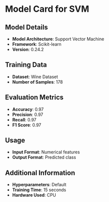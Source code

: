 
# Model Card for SVM

## Model Details

- **Model Architecture**: Support Vector Machine
- **Framework**: Scikit-learn
- **Version**: 0.24.2

## Training Data

- **Dataset**: Wine Dataset
- **Number of Samples**: 178

## Evaluation Metrics

- **Accuracy**: 0.97
- **Precision**: 0.97
- **Recall**: 0.97
- **F1 Score**: 0.97

## Usage

- **Input Format**: Numerical features
- **Output Format**: Predicted class

## Additional Information

- **Hyperparameters**: Default
- **Training Time**: 15 seconds
- **Hardware Used**: CPU
